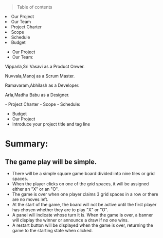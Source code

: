 
> Table of contents
<li>Our Project</li>
<li>Our Team</li>
<li>Project Charter</li>
<li>Scope</li>
<li>Schedule</li>
<li>Budget</li>

- Our Project
- Our Team:
<p>Vipparla,Sri Vasavi as a Product Onwer.</p>
<p>Nuvvala,Manoj as a Scrum Master.</p>
<p>Ramavaram,Abhilash as a Developer.</p>
<p>Arla,Madhu Babu as a Designer.</p>
- Project Charter
- Scope
- Schedule:

- Budget
- Our Project
- Introduce your project title and tag line
# Summary:
## The game play will be simple.
* There will be a simple square game board divided into nine tiles or grid spaces. 
* When the player clicks on one of the grid spaces, it will be assigned either an "X" or an "O". 
* The game is over when one player claims 3 grid spaces in a row or there are no moves left. 
* At the start of the game, the board will not be active until the first player has chosen whether they are to play "X" or "O".
* A panel will indicate whose turn it is. When the game is over, a banner will display the winner or announce a draw if no one wins. 
* A restart button will be displayed when the game is over, returning the game to the starting state when clicked.
